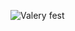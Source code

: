 ![Valery fest](https://user-images.githubusercontent.com/70113362/230969635-9c6b8edc-4e85-4539-91bc-4c856b3bd5ca.jpg)

